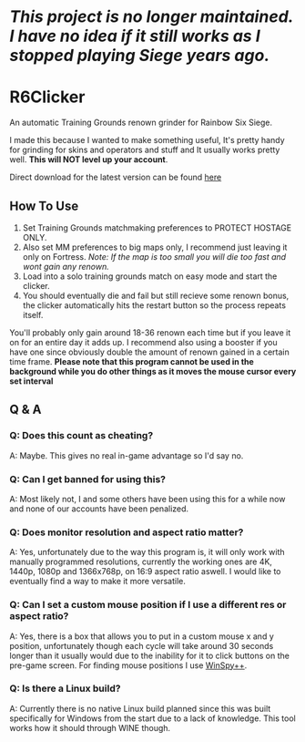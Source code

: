 # *This project is no longer maintained. I have no idea if it still works as I stopped playing Siege years ago.*

# R6Clicker
An automatic Training Grounds renown grinder for Rainbow Six Siege.

I made this because I wanted to make something useful, It's pretty handy for grinding for skins and operators and stuff and It usually works pretty well.
**This will NOT level up your account**.

Direct download for the latest version can be found [here](https://github.com/phreshbrread/R6Clicker/releases/download/v7.0/R6Clicker.exe)

## How To Use
1. Set Training Grounds matchmaking preferences to PROTECT HOSTAGE ONLY.
2. Also set MM preferences to big maps only, I recommend just leaving it only on Fortress.
_Note: If the map is too small you will die too fast and wont gain any renown._
3. Load into a solo training grounds match on easy mode and start the clicker.
4. You should eventually die and fail but still recieve some renown bonus, the clicker automatically hits the restart button so the process repeats itself.

You'll probably only gain around 18-36 renown each time but if you leave it on for an entire day it adds up. I recommend also using a booster if you have one since obviously double the amount of renown gained in a certain time frame.
**Please note that this program cannot be used in the background while you do other things as it moves the mouse cursor every set interval**

## Q & A
### Q: Does this count as cheating?
A: Maybe. This gives no real in-game advantage so I'd say no.
### Q: Can I get banned for using this?
A: Most likely not, I and some others have been using this for a while now and none of our accounts have been penalized.
### Q: Does monitor resolution and aspect ratio matter?
A: Yes, unfortunately due to the way this program is, it will only work with manually programmed resolutions, currently the working ones are 4K, 1440p, 1080p and 1366x768p, on 16:9 aspect ratio aswell. I would like to eventually find a way to make it more versatile.
### Q: Can I set a custom mouse position if I use a different res or aspect ratio?
A: Yes, there is a box that allows you to put in a custom mouse x and y position, unfortunately though each cycle will take around 30 seconds longer than it usually would due to the inability for it to click buttons on the pre-game screen. For finding mouse positions I use [WinSpy++](http://www.catch22.net/software/winspy#).
### Q: Is there a Linux build?
A: Currently there is no native Linux build planned since this was built specifically for Windows from the start due to a lack of knowledge. This tool works how it should through WINE though.
